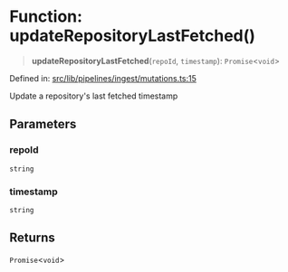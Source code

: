 # Function: updateRepositoryLastFetched()

> **updateRepositoryLastFetched**(`repoId`, `timestamp`): `Promise`\<`void`\>

Defined in: [src/lib/pipelines/ingest/mutations.ts:15](https://github.com/elizaOS/elizaos.github.io/blob/4810f50019028b92f4f2a0ac31323fd787c7f288/src/lib/pipelines/ingest/mutations.ts#L15)

Update a repository's last fetched timestamp

## Parameters

### repoId

`string`

### timestamp

`string`

## Returns

`Promise`\<`void`\>
